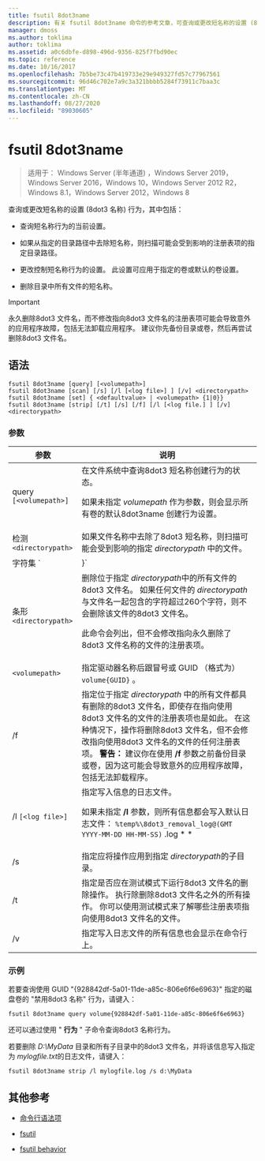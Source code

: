 ```yaml
---
title: fsutil 8dot3name
description: 有关 fsutil 8dot3name 命令的参考文章，可查询或更改短名称的设置 (8dot3 名称) 行为。
manager: dmoss
ms.author: toklima
author: toklima
ms.assetid: a0c6dbfe-d898-496d-9356-825f7fbd90ec
ms.topic: reference
ms.date: 10/16/2017
ms.openlocfilehash: 7b5be73c47b419733e29e949327fd57c77967561
ms.sourcegitcommit: 96d46c702e7a9c3a321bbbb5284f73911c7baa3c
ms.translationtype: MT
ms.contentlocale: zh-CN
ms.lasthandoff: 08/27/2020
ms.locfileid: "89030605"
---
```

# <a name="fsutil-8dot3name"></a>fsutil 8dot3name

> 适用于： Windows Server (半年通道) ，Windows Server 2019，Windows Server 2016，Windows 10，Windows Server 2012 R2，Windows 8.1，Windows Server 2012，Windows 8

查询或更改短名称的设置 (8dot3 名称) 行为，其中包括：

- 查询短名称行为的当前设置。

- 如果从指定的目录路径中去除短名称，则扫描可能会受到影响的注册表项的指定目录路径。

- 更改控制短名称行为的设置。 此设置可应用于指定的卷或默认的卷设置。

- 删除目录中所有文件的短名称。

> [!IMPORTANT]
> 永久删除8dot3 文件名，而不修改指向8dot3 文件名的注册表项可能会导致意外的应用程序故障，包括无法卸载应用程序。 建议你先备份目录或卷，然后再尝试删除8dot3 文件名。

## <a name="syntax"></a>语法

```
fsutil 8dot3name [query] [<volumepath>]
fsutil 8dot3name [scan] [/s] [/l [<log file>] ] [/v] <directorypath>
fsutil 8dot3name [set] { <defaultvalue> | <volumepath> {1|0}}
fsutil 8dot3name [strip] [/t] [/s] [/f] [/l [<log file.] ] [/v] <directorypath>
```

### <a name="parameters"></a>参数

| 参数 | 说明 |
| --------- | ----------- |
| query `[<volumepath>]` | 在文件系统中查询8dot3 短名称创建行为的状态。<p>如果未指定 *volumepath* 作为参数，则会显示所有卷的默认8dot3name 创建行为设置。 |
| 检测 `<directorypath>` | 如果文件名称中去除了8dot3 短名称，则扫描可能会受到影响的指定 *directorypath* 中的文件。 |
| 字符集 `<defaultvalue> | <volumepath>}` | 在以下实例中更改8dot3 名称创建的文件系统行为：<ul><li>如果指定了 *defaultvalue* ，则注册表项 **HKLM\System\CurrentControlSet\Control\FileSystem\NtfsDisable8dot3NameCreationNtfsDisable8dot3NameCreationNtfsDisable8dot3NameCreation**设置为 *defaultvalue*。<p>*DefaultValue*可以具有以下值：<ul><li>**0**：为系统上的所有卷启用8dot3 名称创建。</li><li>**1**：为系统上的所有卷禁用8dot3 名称创建。</li><li>**2**：按卷设置8dot3 名称创建。</li><li>**3**：对于除系统卷之外的所有卷禁用8dot3 名称创建。</li></ul><li>指定 *volumepath* 时，磁盘上指定的卷标志8dot3name 属性设置为为指定的卷启用8dot3 名称创建 (**0**) 或设置为在指定卷上禁用8dot3 名称创建 (**1**) 。<p>您必须将8dot3 名称创建的默认文件系统行为设置为值 **2** ，然后才能启用或禁用指定卷的8dot3 名称创建。</li></ul> |
| 条形 `<directorypath>` | 删除位于指定 *directorypath*中的所有文件的8dot3 文件名。 如果任何文件的 *directorypath* 与文件名一起包含的字符超过260个字符，则不会删除该文件的8dot3 文件名。<p>此命令会列出，但不会修改指向永久删除了8dot3 文件名称的文件的注册表项。 |
| `<volumepath>` | 指定驱动器名称后跟冒号或 GUID （格式为） `volume{GUID}` 。 |
| /f | 指定位于指定 *directorypath* 中的所有文件都具有删除的8dot3 文件名，即使存在指向使用8dot3 文件名的文件的注册表项也是如此。 在这种情况下，操作将删除8dot3 文件名，但不会修改指向使用8dot3 文件名的文件的任何注册表项。 **警告：** 建议你在使用 **/f** 参数之前备份目录或卷，因为这可能会导致意外的应用程序故障，包括无法卸载程序。 |
| /l `[<log file>]` | 指定写入信息的日志文件。<p>如果未指定 **/l** 参数，则所有信息都会写入默认日志文件： `%temp%\8dot3_removal_log@(GMT YYYY-MM-DD HH-MM-SS)` .log * * |
| /s | 指定应将操作应用到指定 *directorypath*的子目录。 |
| /t  | 指定是否应在测试模式下运行8dot3 文件名的删除操作。 执行除删除8dot3 文件名之外的所有操作。 你可以使用测试模式来了解哪些注册表项指向使用8dot3 文件名的文件。 |
| /v | 指定写入日志文件的所有信息也会显示在命令行上。 |

### <a name="examples"></a>示例

若要查询使用 GUID "{928842df-5a01-11de-a85c-806e6f6e6963}" 指定的磁盘卷的 "禁用8dot3 名称" 行为，请键入：

```
fsutil 8dot3name query volume{928842df-5a01-11de-a85c-806e6f6e6963}
```

还可以通过使用 " **行为** " 子命令查询8dot3 名称行为。

若要删除 *D:\MyData* 目录和所有子目录中的8dot3 文件名，并将该信息写入指定为 *mylogfile.txt*的日志文件，请键入：

```
fsutil 8dot3name strip /l mylogfile.log /s d:\MyData
```

## <a name="additional-references"></a>其他参考

- [命令行语法项](command-line-syntax-key.md)

- [fsutil](fsutil.md)

- [fsutil behavior](fsutil-behavior.md)
